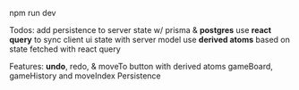 npm run dev

Todos:
add persistence to server state w/ prisma & **postgres**
use **react query** to sync client ui state with server model
use **derived atoms** based on state fetched with react query 

Features:
**undo**, redo, & moveTo button with derived atoms 
gameBoard, gameHistory and moveIndex Persistence 

